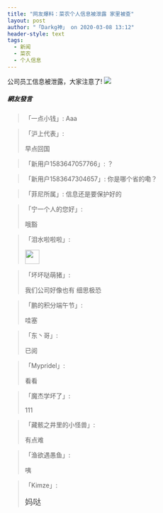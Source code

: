 ```yaml
---
title: "网友爆料：菜农个人信息被泄露 家里被查"
layout: post
author: "「Darkg神」 on 2020-03-08 13:12"
header-style: text
tags:
  - 新闻
  - 菜农
  - 个人信息
---
```


公司员工信息被泄露，大家注意了!
<img src="http://images.feileyuan.com/images/ueditor/2020030813080000031131.jpg"><input type="hidden" value="菲乐园提供">

##### 網友發言 
> 「一点小钱」:
> Aaa

> 「沪上代表」:
> <p>早点回国</p>

> 「新用户1583647057766」:
> ？

> 「新用户1583647304657」:
> 你是哪个省的嘞？

> 「菲尼所属」:
> 信息还是要保护好的

> 「宁一个人的您好」:
> <p>哦豁</p>

> 「泪水啦啦啦」:
> <p><img src="http://images.feileyuan.com/images/ueditor/dialogs/emotion/images/default/df_006.gif" width="32" height="32"></p>

> 「坏坏哒萌猪」:
> <p>我们公司好像也有 细思极恐</p>

> 「鹏的积分端午节」:
> <p>哇塞</p>

> 「东丶哥」:
> <p>已阅</p>

> 「Mypridel」:
> <p>看看</p>

> 「魔杰学坏了」:
> <p>111</p>

> 「藏骸之井里的小怪兽」:
> <p>有点难</p>

> 「渔欲遇愚鱼」:
> <p>咦</p>

> 「Kimze」:
> <p><span style="color: rgb(68, 68, 68); font-family: &quot;Microsoft yahei&quot;; font-size: 18px; background-color: rgb(255, 255, 255);">妈哒</span></p>


